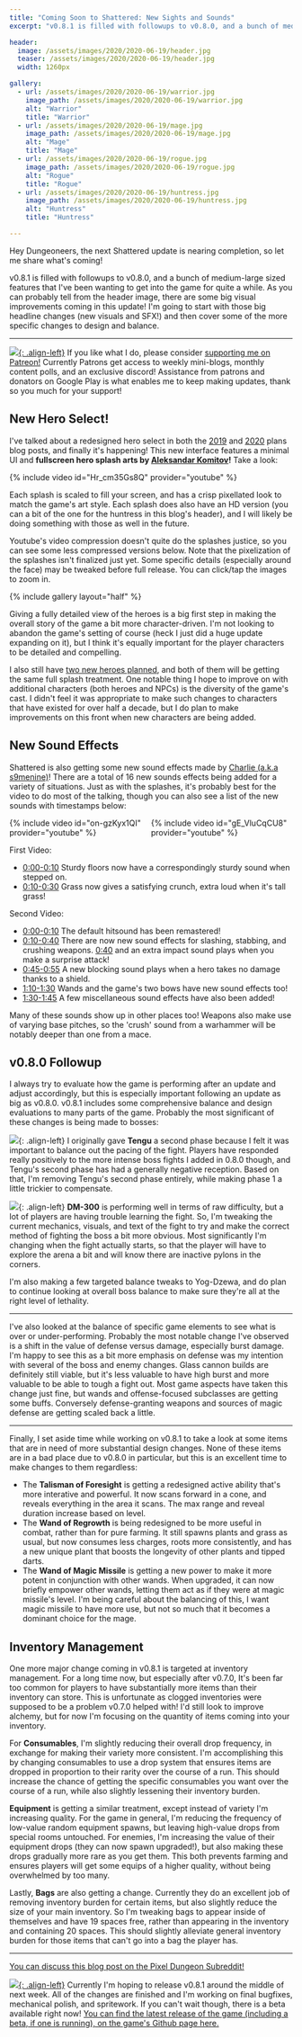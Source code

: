 ```yaml
---
title: "Coming Soon to Shattered: New Sights and Sounds"
excerpt: "v0.8.1 is filled with followups to v0.8.0, and a bunch of medium-large sized features that I've been wanting to get into the game for quite a while. There are some big visual improvements coming in this update!"

header:
  image: /assets/images/2020/2020-06-19/header.jpg
  teaser: /assets/images/2020/2020-06-19/header.jpg
  width: 1260px

gallery:
  - url: /assets/images/2020/2020-06-19/warrior.jpg
    image_path: /assets/images/2020/2020-06-19/warrior.jpg
    alt: "Warrior"
    title: "Warrior"
  - url: /assets/images/2020/2020-06-19/mage.jpg
    image_path: /assets/images/2020/2020-06-19/mage.jpg
    alt: "Mage"
    title: "Mage"
  - url: /assets/images/2020/2020-06-19/rogue.jpg
    image_path: /assets/images/2020/2020-06-19/rogue.jpg
    alt: "Rogue"
    title: "Rogue"
  - url: /assets/images/2020/2020-06-19/huntress.jpg
    image_path: /assets/images/2020/2020-06-19/huntress.jpg
    alt: "Huntress"
    title: "Huntress"

---
```


Hey Dungeoneers, the next Shattered update is nearing completion, so let me share what's coming!

v0.8.1 is filled with followups to v0.8.0, and a bunch of medium-large sized features that I've been wanting to get into the game for quite a while. As you can probably tell from the header image, there are some big visual improvements coming in this update! I'm going to start with those big headline changes (new visuals and SFX!) and then cover some of the more specific changes to design and balance.

---

[![](/assets/images/patreon-icon.png){: .align-left}](https://www.patreon.com/ShatteredPixel) If you like what I do, please consider [supporting me on Patreon!](https://www.patreon.com/ShatteredPixel) Currently Patrons get access to weekly mini-blogs, monthly content polls, and an exclusive discord! Assistance from patrons and donators on Google Play is what enables me to keep making updates, thank so you much for your support!

## New Hero Select!

I've talked about a redesigned hero select in both the [2019](/blog/shattered-pixel-dungeon-in-2020.html#audio-and-art-improvements) and [2020](/blog/shattered-pixel-dungeon-in-2019.html#hero-splash-art) plans blog posts, and finally it's happening! This new interface features a minimal UI and **fullscreen hero splash arts by [Aleksandar Komitov](https://www.alekskomitov.com/)!** Take a look:

{% include video id="Hr_cm35Gs8Q" provider="youtube" %}

Each splash is scaled to fill your screen, and has a crisp pixellated look to match the game's art style. Each splash does also have an HD version (you can a bit of the one for the huntress in this blog's header), and I will likely be doing something with those as well in the future.

Youtube's video compression doesn't quite do the splashes justice, so you can see some less compressed versions below. Note that the pixelization of the splashes isn't finalized just yet. Some specific details (especially around the face) may be tweaked before full release. You can click/tap the images to zoom in.

{% include gallery layout="half" %}

Giving a fully detailed view of the heroes is a big first step in making the overall story of the game a bit more character-driven. I'm not looking to abandon the game's setting of course (heck I just did a huge update expanding on it), but I think it's equally important for the player characters to be detailed and compelling.

I also still have [two new heroes planned](/blog/shattered-pixel-dungeon-in-2020.html#two-new-classes), and both of them will be getting the same full splash treatment. One notable thing I hope to improve on with additional characters (both heroes and NPCs) is the diversity of the game's cast. I didn't feel it was appropriate to make such changes to characters that have existed for over half a decade, but I do plan to make improvements on this front when new characters are being added.

## New Sound Effects

Shattered is also getting some new sound effects made by [Charlie (a.k.a s9menine)](https://s9menine.itch.io)! There are a total of 16 new sounds effects being added for a variety of situations. Just as with the splashes, it's probably best for the video to do most of the talking, though you can also see a list of the new sounds with timestamps below:

<!-- TODO this should probably be a global CSS property if I use it again -->
<style>
.double-yt-container {
    display:inherit;
}
.double-yt-vid{
    width: 100%;
}
@media (min-width: 37.5em) {
    .double-yt-container {
        display:flex;
    }
    .double-yt-vid{
      width: 50%;
    }
}
</style>
<div class="double-yt-container">
<div class="double-yt-vid">{% include video id="on-gzKyx1QI" provider="youtube" %}</div>
<div class="double-yt-vid">{% include video id="gE_VluCqCU8" provider="youtube" %}</div>
</div>

First Video:
- <u>0:00-0:10</u> Sturdy floors now have a correspondingly sturdy sound when stepped on.
- <u>0:10-0:30</u> Grass now gives a satisfying crunch, extra loud when it's tall grass!

Second Video:
- <u>0:00-0:10</u> The default hitsound has been remastered!
- <u>0:10-0:40</u> There are now new sound effects for slashing, stabbing, and crushing weapons. <u>0:40</u> and an extra impact sound plays when you make a surprise attack!
- <u>0:45-0:55</u> A new blocking sound plays when a hero takes no damage thanks to a shield.
- <u>1:10-1:30</u> Wands and the game's two bows have new sound effects too!
- <u>1:30-1:45</u> A few miscellaneous sound effects have also been added!

Many of these sounds show up in other places too! Weapons also make use of varying base pitches, so the 'crush' sound from a warhammer will be notably deeper than one from a mace.

## v0.8.0 Followup

I always try to evaluate how the game is performing after an update and adjust accordingly, but this is especially important following an update as big as v0.8.0. v0.8.1 includes some comprehensive balance and design evaluations to many parts of the game. Probably the most significant of these changes is being made to bosses:

![](/assets/images/{{page.date|date:'%Y/%Y-%m-%d'}}/tengu.png){: .align-left} I originally gave **Tengu** a second phase because I felt it was important to balance out the pacing of the fight. Players have responded really positively to the more intense boss fights I added in 0.8.0 though, and Tengu's second phase has had a generally negative reception. Based on that, I'm removing Tengu's second phase entirely, while making phase 1 a little trickier to compensate.

![](/assets/images/{{page.date|date:'%Y/%Y-%m-%d'}}/dm-300.png){: .align-left} **DM-300** is performing well in terms of raw difficulty, but a lot of players are having trouble learning the fight. So, I'm tweaking the current mechanics, visuals, and text of the fight to try and make the correct method of fighting the boss a bit more obvious. Most significantly I'm changing when the fight actually starts, so that the player will have to explore the arena a bit and will know there are inactive pylons in the corners.

I'm also making a few targeted balance tweaks to Yog-Dzewa, and do plan to continue looking at overall boss balance to make sure they're all at the right level of lethality.

---

I've also looked at the balance of specific game elements to see what is over or under-performing. Probably the most notable change I've observed is a shift in the value of defense versus damage, especially burst damage. I'm happy to see this as a bit more emphasis on defense was my intention with several of the boss and enemy changes. Glass cannon builds are definitely still viable, but it's less valuable to have high burst and more valuable to be able to tough a fight out. Most game aspects have taken this change just fine, but wands and offense-focused subclasses are getting some buffs. Conversely defense-granting weapons and sources of magic defense are getting scaled back a little.

---

Finally, I set aside time while working on v0.8.1 to take a look at some items that are in need of more substantial design changes. None of these items are in a bad place due to v0.8.0 in particular, but this is an excellent time to make changes to them regardless:

- The **Talisman of Foresight** is getting a redesigned active ability that's more interative and powerful. It now scans forward in a cone, and reveals everything in the area it scans. The max range and reveal duration increase based on level.
- The **Wand of Regrowth** is being redesigned to be more useful in combat, rather than for pure farming. It still spawns plants and grass as usual, but now consumes less charges, roots more consistently, and has a new unique plant that boosts the longevity of other plants and tipped darts.
- The **Wand of Magic Missile** is getting a new power to make it more potent in conjunction with other wands. When upgraded, it can now briefly empower other wands, letting them act as if they were at magic missile's level. I'm being careful about the balancing of this, I want magic missile to have more use, but not so much that it becomes a dominant choice for the mage.

## Inventory Management

One more major change coming in v0.8.1 is targeted at inventory management. For a long time now, but especially after v0.7.0, It's been far too common for players to have substantially more items than their inventory can store. This is unfortunate as clogged inventories were supposed to be a problem v0.7.0 helped with! I'd still look to improve alchemy, but for now I'm focusing on the quantity of items coming into your inventory.

For **Consumables**, I'm slightly reducing their overall drop frequency, in exchange for making their variety more consistent. I'm accomplishing this by changing consumables to use a drop system that ensures items are dropped in proportion to their rarity over the course of a run. This should increase the chance of getting the specific consumables you want over the course of a run, while also slightly lessening their inventory burden.

**Equipment** is getting a similar treatment, except instead of variety I'm increasing quality. For the game in general, I'm reducing the frequency of low-value random equipment spawns, but leaving high-value drops from special rooms untouched. For enemies, I'm increasing the value of their equipment drops (they can now spawn upgraded!), but also making these drops gradually more rare as you get them. This both prevents farming and ensures players will get some equips of a higher quality, without being overwhelmed by too many.

Lastly, **Bags** are also getting a change. Currently they do an excellent job of removing inventory burden for certain items, but also slightly reduce the size of your main inventory. So I'm tweaking bags to appear inside of themselves and have 19 spaces free, rather than appearing in the inventory and containing 20 spaces. This should slightly alleviate general inventory burden for those items that can't go into a bag the player has.

---

[You can discuss this blog post on the Pixel Dungeon Subreddit!](https://www.reddit.com/r/PixelDungeon/comments/hc4y05/)

[![](/assets/images/SHPD-icon.png){: .align-left}](https://github.com/00-Evan/shattered-pixel-dungeon/releases/) Currently I'm hoping to release v0.8.1 around the middle of next week. All of the changes are finished and I'm working on final bugfixes, mechanical polish, and spritework. If you can't wait though, there is a beta available right now! [You can find the latest release of the game (including a beta, if one is running), on the game's Github page here.](https://github.com/00-Evan/shattered-pixel-dungeon/releases/)